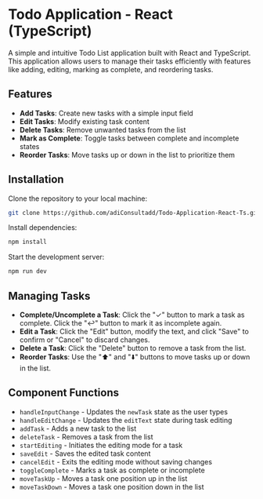 # Todo Application - React (TypeScript)

A simple and intuitive Todo List application built with React and TypeScript. This application allows users to manage their tasks efficiently with features like adding, editing, marking as complete, and reordering tasks.

## Features

- **Add Tasks**: Create new tasks with a simple input field
- **Edit Tasks**: Modify existing task content
- **Delete Tasks**: Remove unwanted tasks from the list
- **Mark as Complete**: Toggle tasks between complete and incomplete states
- **Reorder Tasks**: Move tasks up or down in the list to prioritize them

## Installation

Clone the repository to your local machine:

```sh
git clone https://github.com/adiConsultadd/Todo-Application-React-Ts.git
```

Install dependencies:

```sh
npm install
```

Start the development server:

```sh
npm run dev
```

## Managing Tasks

- **Complete/Uncomplete a Task**: Click the "✓" button to mark a task as complete. Click the "↩️" button to mark it as incomplete again.
- **Edit a Task**: Click the "Edit" button, modify the text, and click "Save" to confirm or "Cancel" to discard changes.
- **Delete a Task**: Click the "Delete" button to remove a task from the list.
- **Reorder Tasks**: Use the "⬆️" and "⬇️" buttons to move tasks up or down in the list.

## Component Functions

- `handleInputChange` - Updates the `newTask` state as the user types
- `handleEditChange` - Updates the `editText` state during task editing
- `addTask` - Adds a new task to the list
- `deleteTask` - Removes a task from the list
- `startEditing` - Initiates the editing mode for a task
- `saveEdit` - Saves the edited task content
- `cancelEdit` - Exits the editing mode without saving changes
- `toggleComplete` - Marks a task as complete or incomplete
- `moveTaskUp` - Moves a task one position up in the list
- `moveTaskDown` - Moves a task one position down in the list